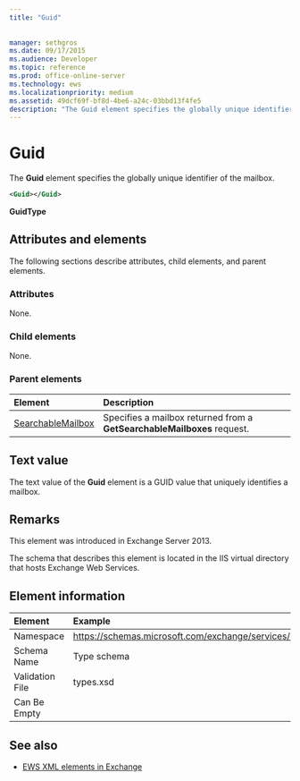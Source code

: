 ```yaml
---
title: "Guid"
 
 
manager: sethgros
ms.date: 09/17/2015
ms.audience: Developer
ms.topic: reference
ms.prod: office-online-server
ms.technology: ews
ms.localizationpriority: medium
ms.assetid: 49dcf69f-bf8d-4be6-a24c-03bbd13f4fe5
description: "The Guid element specifies the globally unique identifier of the mailbox."
---
```


# Guid

The **Guid** element specifies the globally unique identifier of the mailbox. 
  
```XML
<Guid></Guid>
```

 **GuidType**
## Attributes and elements

The following sections describe attributes, child elements, and parent elements.
  
### Attributes

None.
  
### Child elements

None.
  
### Parent elements

|**Element**|**Description**|
|:-----|:-----|
|[SearchableMailbox](searchablemailbox.md) <br/> |Specifies a mailbox returned from a **GetSearchableMailboxes** request.  <br/> |
   
## Text value

The text value of the **Guid** element is a GUID value that uniquely identifies a mailbox. 
  
## Remarks

This element was introduced in Exchange Server 2013.
  
The schema that describes this element is located in the IIS virtual directory that hosts Exchange Web Services.
  
## Element information

| Element | Example |
|:-----|:-----|
|Namespace  <br/> |https://schemas.microsoft.com/exchange/services/2006/types  <br/> |
|Schema Name  <br/> |Type schema  <br/> |
|Validation File  <br/> |types.xsd  <br/> |
|Can Be Empty  <br/> ||
   
## See also



- [EWS XML elements in Exchange](ews-xml-elements-in-exchange.md)

